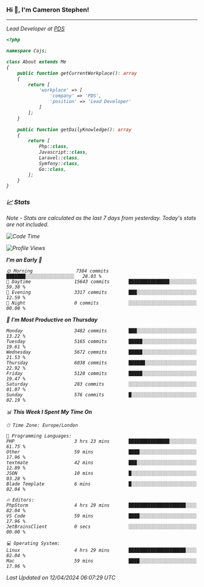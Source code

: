 ### Hi 👋, I'm Cameron Stephen!
<hr>
<p><em>Lead Developer at <a href="https://prindatasolutions.co.uk">PDS</a></p>


```php
<?php

namespace Cajs;

class About extends Me
{
    public function getCurrentWorkplace(): array
    {
        return [
            'workplace' => [
                'company' => 'PDS',
                'position' => 'Lead Developer'
            ]
        ];
    }

    public function getDailyKnowledge(): array
    {
        return [
            Php::class,
            Javascript::class,
            Laravel::class,
            Symfony::class,
            Go::class,
        ];
    }
}
```

### 📈 Stats
<p><em>Note - Stats are calculated as the last 7 days from yesterday. Today's stats are not included.</em></p>


<!--START_SECTION:waka-->
![Code Time](http://img.shields.io/badge/Code%20Time-3%2C757%20hrs%2044%20mins-blue)

![Profile Views](http://img.shields.io/badge/Profile%20Views-0-blue)

**I'm an Early 🐤** 

```text
🌞 Morning                7384 commits        ███████░░░░░░░░░░░░░░░░░░   28.03 % 
🌆 Daytime                15643 commits       ███████████████░░░░░░░░░░   59.38 % 
🌃 Evening                3317 commits        ███░░░░░░░░░░░░░░░░░░░░░░   12.59 % 
🌙 Night                  0 commits           ░░░░░░░░░░░░░░░░░░░░░░░░░   00.00 % 
```
📅 **I'm Most Productive on Thursday** 

```text
Monday                   3482 commits        ███░░░░░░░░░░░░░░░░░░░░░░   13.22 % 
Tuesday                  5165 commits        █████░░░░░░░░░░░░░░░░░░░░   19.61 % 
Wednesday                5672 commits        █████░░░░░░░░░░░░░░░░░░░░   21.53 % 
Thursday                 6038 commits        ██████░░░░░░░░░░░░░░░░░░░   22.92 % 
Friday                   5128 commits        █████░░░░░░░░░░░░░░░░░░░░   19.47 % 
Saturday                 283 commits         ░░░░░░░░░░░░░░░░░░░░░░░░░   01.07 % 
Sunday                   576 commits         █░░░░░░░░░░░░░░░░░░░░░░░░   02.19 % 
```


📊 **This Week I Spent My Time On** 

```text
🕑︎ Time Zone: Europe/London

💬 Programming Languages: 
PHP                      3 hrs 23 mins       ███████████████░░░░░░░░░░   61.75 % 
Other                    59 mins             ████░░░░░░░░░░░░░░░░░░░░░   17.96 % 
textmate                 42 mins             ███░░░░░░░░░░░░░░░░░░░░░░   12.89 % 
JSON                     10 mins             █░░░░░░░░░░░░░░░░░░░░░░░░   03.28 % 
Blade Template           6 mins              █░░░░░░░░░░░░░░░░░░░░░░░░   02.04 % 

🔥 Editors: 
PhpStorm                 4 hrs 29 mins       █████████████████████░░░░   82.04 % 
VS Code                  59 mins             ████░░░░░░░░░░░░░░░░░░░░░   17.96 % 
JetBrainsClient          0 secs              ░░░░░░░░░░░░░░░░░░░░░░░░░   00.00 % 

💻 Operating System: 
Linux                    4 hrs 29 mins       █████████████████████░░░░   82.04 % 
Mac                      59 mins             ████░░░░░░░░░░░░░░░░░░░░░   17.96 % 
```


 Last Updated on 12/04/2024 06:07:29 UTC
<!--END_SECTION:waka-->
